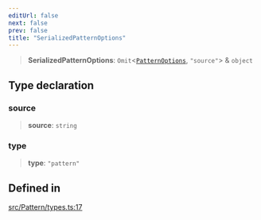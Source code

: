 ```yaml
---
editUrl: false
next: false
prev: false
title: "SerializedPatternOptions"
---
```


> **SerializedPatternOptions**: `Omit`\<[`PatternOptions`](/api/type-aliases/patternoptions/), `"source"`\> & `object`

## Type declaration

### source

> **source**: `string`

### type

> **type**: `"pattern"`

## Defined in

[src/Pattern/types.ts:17](https://github.com/fabricjs/fabric.js/blob/a0b4adf41e0a1fd81824114cedd4c32bfb8cac25/src/Pattern/types.ts#L17)
